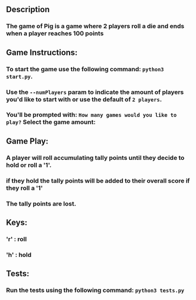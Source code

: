## Description
### The game of Pig is a game where 2 players roll a die and ends when a player reaches 100 points

## Game Instructions:
### To start the game use the following command: `python3 start.py`.
### Use the `--numPlayers` param to indicate the amount of players you'd like to start with or use the default of `2 players`.
### You'll be prompted with:  `How many games would you like to play?` Select the game amount:

## Game Play:
### A player will roll accumulating tally points until they decide to hold or roll a '1'. 
### if they hold the tally points will be added to their overall score if they roll a '1' 
### The tally points are lost. 

## Keys:
### 'r' : roll
### 'h' : hold

## Tests:
### Run the tests using the following command: `python3 tests.py`
